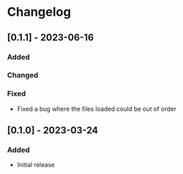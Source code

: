# Changelog

## [0.1.1] - 2023-06-16

### Added
### Changed
### Fixed
- Fixed a bug where the files loaded could be out of order

## [0.1.0] - 2023-03-24

### Added
- Initial release

